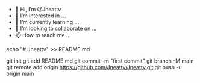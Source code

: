 - 👋 Hi, I’m @Jneattv
- 👀 I’m interested in ...
- 🌱 I’m currently learning ...
- 💞️ I’m looking to collaborate on ...
- 📫 How to reach me ...

<!---
Jneattv/Jneattv is a ✨ special ✨ repository because its `README.md` (this file) appears on your GitHub profile.
You can click the Preview link to take a look at your changes.
---> echo "# Jneattv" >> README.md
git init
git add README.md
git commit -m "first commit"
git branch -M main
git remote add origin https://github.com/Jneattv/Jneattv.git
git push -u origin main
